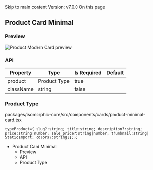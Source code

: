 Skip to main content
Version: v7.0.0
On this page
## Product Card Minimal​
### Preview​
![Product Modern Card preview](https://isomorphic-doc.vercel.app/assets/images/card-product-minimal-b543cd7cff1ea328aeed569dfda07f07.png)
### API​
Property| Type| Is Required| Default  
---|---|---|---  
product| Product Type| true  
className| string| false  
### Product Type​
packages/isomorphic-core/src/components/cards/product-minimal-card.tsx
```
typeProduct={ slug?:string; title:string; description?:string; price:string|number; sale_price?:string|number; thumbnail:string| StaticImport; colors?:string[];};
```

  * Product Card Minimal
    * Preview
    * API
    * Product Type


